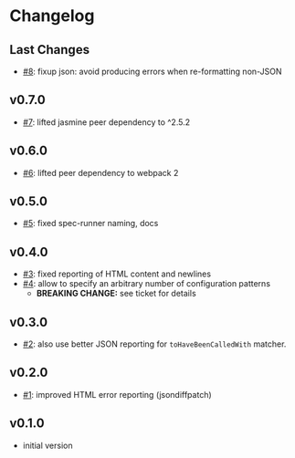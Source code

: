 # Changelog

## Last Changes

- [#8](https://github.com/LaxarJS/webpack-jasmine-html-runner-plugin/issues/8): fixup json: avoid producing errors when re-formatting non-JSON


## v0.7.0

- [#7](https://github.com/LaxarJS/webpack-jasmine-html-runner-plugin/issues/7): lifted jasmine peer dependency to ^2.5.2


## v0.6.0

- [#6](https://github.com/LaxarJS/webpack-jasmine-html-runner-plugin/issues/6): lifted peer dependency to webpack 2


## v0.5.0

- [#5](https://github.com/LaxarJS/webpack-jasmine-html-runner-plugin/issues/5): fixed spec-runner naming, docs


## v0.4.0

- [#3](https://github.com/LaxarJS/webpack-jasmine-html-runner-plugin/issues/3): fixed reporting of HTML content and newlines
- [#4](https://github.com/LaxarJS/webpack-jasmine-html-runner-plugin/issues/4): allow to specify an arbitrary number of configuration patterns
    + **BREAKING CHANGE:** see ticket for details


## v0.3.0

- [#2](https://github.com/LaxarJS/webpack-jasmine-html-runner-plugin/issues/2): also use better JSON reporting for `toHaveBeenCalledWith` matcher.


## v0.2.0

 - [#1](https://github.com/LaxarJS/webpack-jasmine-html-runner-plugin/issues/1): improved HTML error reporting (jsondiffpatch)


## v0.1.0

 - initial version
